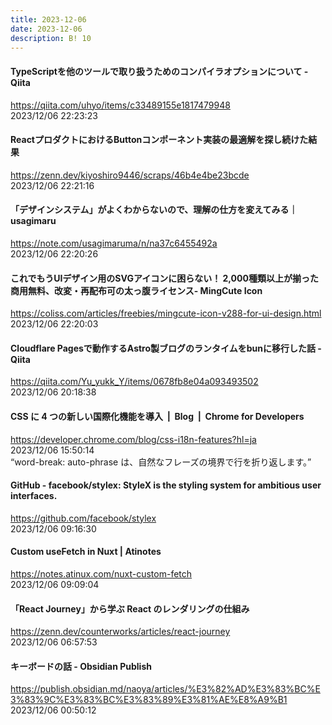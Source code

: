 ```yaml
---
title: 2023-12-06
date: 2023-12-06
description: B! 10
---
```


#### TypeScriptを他のツールで取り扱うためのコンパイラオプションについて - Qiita
https://qiita.com/uhyo/items/c33489155e1817479948<br>
2023/12/06 22:23:23<br>


#### ReactプロダクトにおけるButtonコンポーネント実装の最適解を探し続けた結果
https://zenn.dev/kiyoshiro9446/scraps/46b4e4be23bcde<br>
2023/12/06 22:21:16<br>


#### 「デザインシステム」がよくわからないので、理解の仕方を変えてみる｜usagimaru
https://note.com/usagimaruma/n/na37c6455492a<br>
2023/12/06 22:20:26<br>


#### これでもうUIデザイン用のSVGアイコンに困らない！ 2,000種類以上が揃った商用無料、改変・再配布可の太っ腹ライセンス- MingCute Icon
https://coliss.com/articles/freebies/mingcute-icon-v288-for-ui-design.html<br>
2023/12/06 22:20:03<br>


#### Cloudflare Pagesで動作するAstro製ブログのランタイムをbunに移行した話 - Qiita
https://qiita.com/Yu_yukk_Y/items/0678fb8e04a093493502<br>
2023/12/06 20:18:38<br>


#### CSS に 4 つの新しい国際化機能を導入  |  Blog  |  Chrome for Developers
https://developer.chrome.com/blog/css-i18n-features?hl=ja<br>
2023/12/06 15:50:14<br>
“word-break: auto-phrase は、自然なフレーズの境界で行を折り返します。”


#### GitHub - facebook/stylex: StyleX is the styling system for ambitious user interfaces.
https://github.com/facebook/stylex<br>
2023/12/06 09:16:30<br>


#### Custom useFetch in Nuxt | Atinotes
https://notes.atinux.com/nuxt-custom-fetch<br>
2023/12/06 09:09:04<br>


#### 「React Journey」から学ぶ React のレンダリングの仕組み
https://zenn.dev/counterworks/articles/react-journey<br>
2023/12/06 06:57:53<br>


#### キーボードの話 - Obsidian Publish
https://publish.obsidian.md/naoya/articles/%E3%82%AD%E3%83%BC%E3%83%9C%E3%83%BC%E3%83%89%E3%81%AE%E8%A9%B1<br>
2023/12/06 00:50:12<br>


